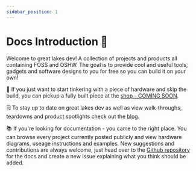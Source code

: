 ```yaml
---
sidebar_position: 1
---
```


# Docs Introduction 👋
Welcome to great lakes dev! A collection of projects and products all containing FOSS and OSHW. The goal is to provide cool and useful tools, gadgets and software designs to you for free so you can build it on your own!

🛒 If you just want to start tinkering with a piece of hardware and skip the build, you can pickup a fully built piece at the [shop - COMING SOON](./intro).

🗒️ To stay up to date on great lakes dev as well as view walk-throughs, teardowns and product spotlights check out the [blog](/blog/introduction).

📚 If you're looking for documentation - you came to the right place. You can browse every project currently posted publicly and view hardware diagrams, useage instructions and examples. New suggestions and contributions are always welcome, just head over to the [Github repository](https://github.com/greatlakesdev/docs/issues) for the docs and create a new issue explaining what you think should be added.